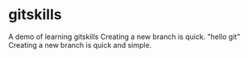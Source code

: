 # gitskills
A demo of learning gitskills
Creating a new branch is quick.
"hello git"  
Creating a new branch is quick and simple.